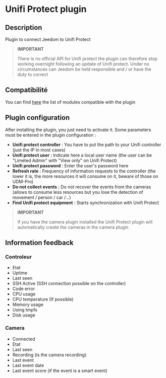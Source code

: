 # Unifi Protect plugin

## Description

Plugin to connect Jeedom to Unifi Protect

>**IMPORTANT**
>
>There is no official API for Unifi protect the plugin can therefore stop working overnight following an update of Unifi protect. Under no circumstances can Jeedom be held responsible and / or have the duty to correct

## Compatibilité

You can find [here](https://compatibility.jeedom.com/index.php?v=d&p=home&plugin=unifiprotect) the list of modules compatible with the plugin

## Plugin configuration

After installing the plugin, you just need to activate it. Some parameters must be entered in the plugin configuration :

-   **Unifi protect controller** : You have to put the path to your Unifi controller (just the IP in most cases)
-   **Unifi protect user** : Indicate here a local user name (the user can be "Limeted Admin" with "View only" on Unifi Protect) 
-   **Unifi protect password** : Enter the user's password here
-   **Refresh rate** : Frequency of information requests to the controller (the lower it is, the more resources it will consume on it, beware of those on UDM-Pro)
-   **Do not collect events** : Do not recover the events from the cameras (allows to consume less resources but you lose the detection of movement / person / car /...)
-   **Find Unifi protect equipment** : Starts synchronization with Unifi Protect

>**IMPORTANT**
>
>If you have the camera plugin installed the Unifi Protect plugin will automatically create the cameras in the camera plugin 

## Information feedback

### Controleur

- Etat
- Uptime
- Last seen
- SSH Active (SSH connection possible on the controller)
- Code error
- CPU usage
- CPU temperature (If possible)
- Memory usage
- Using tmpfs
- Disk usage

### Camera 

- Connected
- Etat
- Last seen
- Recording (is the camera recording)
- Last event
- Last event date
- Last event score (if the event is a smart event)